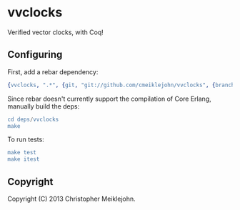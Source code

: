 # vvclocks

Verified vector clocks, with Coq!

## Configuring

First, add a rebar dependency:

```erlang
{vvclocks, ".*", {git, "git://github.com/cmeiklejohn/vvclocks", {branch, "master"}}}
```

Since rebar doesn't currently support the compilation of Core Erlang,
manually build the deps:

```erlang
cd deps/vvclocks
make
```

To run tests:

```erlang
make test
make itest
```

## Copyright

Copyright (C) 2013 Christopher Meiklejohn.
